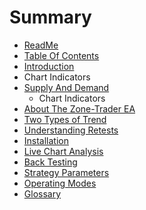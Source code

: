 # Summary

* [ReadMe](README.md)
* [Table Of Contents](SUMMARY.md)
* [Introduction](Introduction.md)
* Chart Indicators
* [Supply And Demand](SupplyAndDemand.md)
   * Chart Indicators
* [About The Zone-Trader EA](About.md)
* [Two Types of Trend](TwoTypesOfTrend.md)
* [Understanding Retests](UnderstandingRetests.md)
* [Installation](Installation.md)
* [Live Chart Analysis](LiveChartAnalysis.md)
* [Back Testing](BackTesting.md)
* [Strategy Parameters](StrategyParameters.md)
* [Operating Modes](OperatingModes.md)
* [Glossary](glossary.md)


